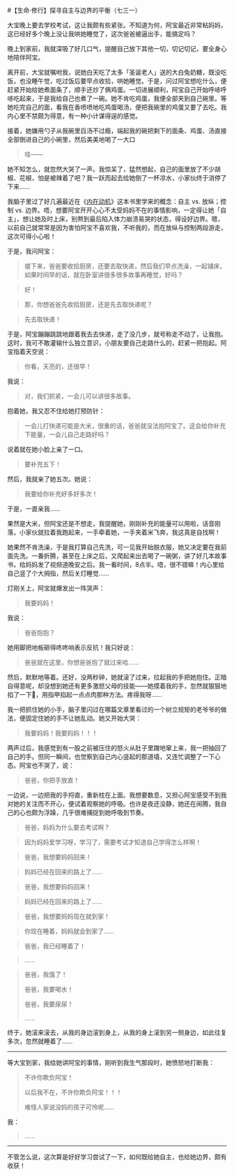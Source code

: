 #【生命⋅修行】探寻自主与边界的平衡（七三一）

大宝晚上要去学校考试，这让我颇有些紧张。不知道为何，阿宝最近非常粘妈妈，这已经好多个晚上没让我哄她睡觉了，这次爸爸被逼出手，能搞定吗？

晚上到家前，我就深吸了好几口气，提醒自己放下其他一切，切记切记，要全身心地陪伴阿宝。

离开前，大宝就嘱咐我，说她白天吃了太多「圣诞老人」送的大白兔奶糖，既没吃饭，也没睡午觉，吃过饭后要早点收拾，哄她睡觉。于是，问过阿宝想吃什么，便赶紧开始给她煮面条了，顺手还炒了俩鸡蛋。一切进展顺利，阿宝自己开始呼哧呼哧吃起来，于是我给自己也煮了一碗。她不肯吃鸡蛋，我便全部夹到自己碗里。等她吃完自己的面，看我在香喷喷地吃鸡蛋喝汤，便把我碗里的鸡蛋又要了去吃。我内心里不禁颇为得意，有一种小计谋得逞的感觉。

接着，她嫌用勺子从我碗里舀汤不过瘾，端起我的碗把剩下的面条、鸡蛋、汤直接全部倒进自己的小碗里，然后美美地喝了一大口

> 哇——

她不知怎么，就忽然大哭了一声。我惊呆了，猛然想起，自己的面里放了不少胡椒、花椒，怕是被辣着了吧？我一跃而起去给她倒了一杯凉水，小家伙终于消停了下来……

我脑子里过了好几遍最近在《[内在动机](https://book.douban.com/subject/35182454/)》这本书里学来的概念：自主 vs. 放纵；控制 vs. 边界。唔，想要阿宝开开心心不太受妈妈不在的事情影响，一定得让她「自主」，想让她及时上床，别熬到最后陷入体力崩溃易哭的状态，得设好边界。嗯，以前自己就常常是因为害怕阿宝不喜欢我，不听我的，而在放纵与控制两段游走，这次可得小心啦！

于是，我问阿宝：

> 接下来，爸爸要收拾厨房，还要去取快递，然后我们早点洗澡，一起铺床，如果时间早的话，就在卧室讲很多很多故事再睡觉，好吗？

> 好！

> 那，你想爸爸先收拾厨房，还是先去取快递呢？

> 先去取快递！

于是，阿宝蹦蹦跳跳地跟着我去去快递，走了没几步，就号称走不动了，让我抱。这时，我可不敢灌输什么独立意识，小朋友要自己走路什么的，赶紧一把抱起。阿宝指着天空说：

> 你看，天亮的，还很早！

我说：

> 对，我们抓紧，一会儿可以讲很多故事。

抱着她，我又忍不住给她打预防针：

> 一会儿打快递可能是大米，很重的话，爸爸就没法抱阿宝了。这会给你补充下能量，一会儿自己走路好吗？

说着就在她小脸上亲了一口。

> 要补充五下！

然后，我就亲了她五次。她说：

> 我要给你补充好多好多次！

于是，一直亲我……

果然是大米，但阿宝还是不想走，我提醒她，刚刚补充的能量可以用啦，话音刚落，小家伙就拉着我跑起来，一手牵着她，一手夹着米飞奔，我这真是自找啊！

她果然不肯洗澡，于是我打算自己先洗，可一见我开始脱衣服，她又决定要在我前面先洗。一番折腾，甚至在上床之后，又爬起来出去喝了一碗粥，讲了好几本故事书，给妈妈发了视频道晚安之后。我一看时间，8点半。唔，很不错嘛！内心里给自己竖了个大拇指，然后关灯睡觉……

灯刚关上，阿宝就爆发出一阵哭声：

> 我要妈妈！

我说：

> 爸爸抱抱？

她用脚把地板砸得咚咚响表示反抗！我只好说：

> 爸爸就在这里，你想爸爸抱了就过来哈……

然后，默默地等着。还好，没两秒钟，她就滚了过来，拉起我的手把她抱住。正暗自得意呢，却没想到她还有更多激怒父母的技能——她摸着我的手，忽然就狠狠地掐了一下🤏，用指甲掐起一点点肉那种方法。疼得我呀……

我一把抓住她的小手，脑子里闪过在哪篇文章里看过的一个树立规矩的老爷爷的做法，便固定住她的手不让她乱动。她又开始大哭：

> 我要妈妈！我要妈妈！！！

两声过后，我感觉到有一股之前被压住的怒火从肚子里蹭地窜上来，我一把抽回了自己的手。但同一瞬间，也觉察到自己内心竖起的那道墙，又连忙调整了一下心态。阿宝也不哭了，说：

> 爸爸，你把手放直！

一边说，一边把我的手捋直，重新枕在上面。我想要数息，又担心阿宝感受不到我对她的关注而不开心，便试着观察她的呼吸。也许是夜还没静，她还在闹腾，我自己的心也颇为浮躁，几乎很难捕捉到她呼吸到节奏。

> 爸爸，妈妈为什么要去考试啊？

> 因为妈妈爱学习呀，学习了，需要考试才知道自己学得怎么样啊！

> 爸爸，我想要妈妈回来！

> 妈妈已经在回来的路上了……

> 爸爸，我想要妈妈回来！

> 妈妈已经在回来的路上了……

> 爸爸，我想要妈妈现在就到家！

> 你现在睡着，妈妈就会到家了……

> 爸爸，我已经睡着了！

> ……

> 爸爸，我饿了！
>
> 爸爸，我要喝水！
>
> 爸爸，我要尿尿！
>
> ……

终于，她滚来滚去，从我的身边滚到身上，从我的身上滚到另一侧身边，如此往复多次，忽然就睡着了……

----

等大宝到家，我给她讲阿宝的事情，刚听到我生气那段时，她愤怒地打断我：

> 不许你欺负阿宝！
>
> 以后我不在，不许你欺负阿宝！！！
>
> 难怪人家说没妈的孩子可怜呢……

我：

> ……

----

不管怎么说，这次算是好好学习尝试了一下，如何既给她自主，也给她边界，颇有收获！